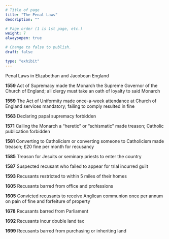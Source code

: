 ```yaml
---
# Title of page
title: "The Penal Laws"
description: ""

# Page order (1 is 1st page, etc.)
weight: 7
alwaysopen: true

# Change to false to publish.
draft: false

type: "exhibit"
---
```

Penal Laws in Elizabethan and Jacobean England


**1559** Act of Supremacy made the Monarch the Supreme Governor of the Church of England; all clergy must take an oath of loyalty to said Monarch

**1559** The Act of Uniformity made once-a-week attendance at Church of England services mandatory; failing to comply  resulted in fine

**1563** Declaring papal supremacy forbidden

**1571** Calling the Monarch a “heretic” or “schismatic” made treason; Catholic publication forbidden

**1581** Converting to Catholicism or converting someone to Catholicism made treason; £20 fine per month for recusancy

**1585** Treason for Jesuits or seminary priests to enter the country

**1587** Suspected recusant who failed to appear for trial incurred guilt

**1593** Recusants restricted to within 5 miles of their homes

**1605** Recusants barred from office and professions

**1605** Convicted recusants to receive Anglican communion once per annum on pain of fine and forfeiture of property

**1678** Recusants barred from Parliament

**1692** Recusants incur double land tax

**1699** Recusants barred from purchasing or inheriting land
